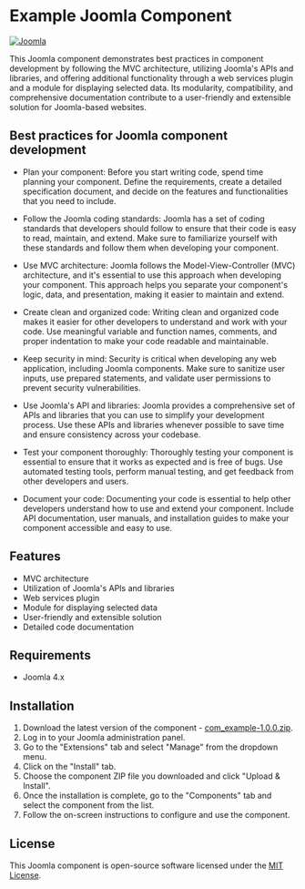 # Example Joomla Component

[![Joomla](https://img.shields.io/badge/Joomla-4.x-orange.svg)](https://www.joomla.org/)

This Joomla component demonstrates best practices in component development by following the MVC architecture, utilizing Joomla's APIs and libraries, and offering additional functionality through a web services plugin and a module for displaying selected data. Its modularity, compatibility, and comprehensive documentation contribute to a user-friendly and extensible solution for Joomla-based websites.

## Best practices for Joomla component development

- Plan your component: Before you start writing code, spend time planning your component. Define the requirements, create a detailed specification document, and decide on the features and functionalities that you need to include.

- Follow the Joomla coding standards: Joomla has a set of coding standards that developers should follow to ensure that their code is easy to read, maintain, and extend. Make sure to familiarize yourself with these standards and follow them when developing your component.

- Use MVC architecture: Joomla follows the Model-View-Controller (MVC) architecture, and it's essential to use this approach when developing your component. This approach helps you separate your component's logic, data, and presentation, making it easier to maintain and extend.

- Create clean and organized code: Writing clean and organized code makes it easier for other developers to understand and work with your code. Use meaningful variable and function names, comments, and proper indentation to make your code readable and maintainable.

- Keep security in mind: Security is critical when developing any web application, including Joomla components. Make sure to sanitize user inputs, use prepared statements, and validate user permissions to prevent security vulnerabilities.

- Use Joomla's API and libraries: Joomla provides a comprehensive set of APIs and libraries that you can use to simplify your development process. Use these APIs and libraries whenever possible to save time and ensure consistency across your codebase.

- Test your component thoroughly: Thoroughly testing your component is essential to ensure that it works as expected and is free of bugs. Use automated testing tools, perform manual testing, and get feedback from other developers and users.

- Document your code: Documenting your code is essential to help other developers understand how to use and extend your component. Include API documentation, user manuals, and installation guides to make your component accessible and easy to use.

## Features

- MVC architecture
- Utilization of Joomla's APIs and libraries
- Web services plugin
- Module for displaying selected data
- User-friendly and extensible solution
- Detailed code documentation

## Requirements

- Joomla 4.x

## Installation

1. Download the latest version of the component - [com_example-1.0.0.zip](https://plycneris.com/updates/joomla/com_example/com_example-1.0.0.zip).
2. Log in to your Joomla administration panel.
3. Go to the "Extensions" tab and select "Manage" from the dropdown menu.
4. Click on the "Install" tab.
5. Choose the component ZIP file you downloaded and click "Upload & Install".
6. Once the installation is complete, go to the "Components" tab and select the component from the list.
7. Follow the on-screen instructions to configure and use the component.

## License

This Joomla component is open-source software licensed under the [MIT License](https://opensource.org/licenses/MIT).

